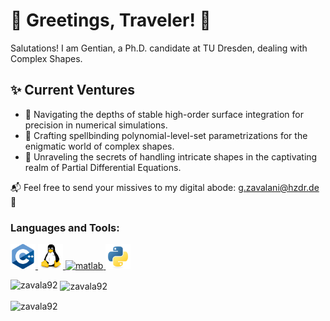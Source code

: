 # 🌟 Greetings, Traveler! 🚀

Salutations! I am Gentian, a Ph.D. candidate at TU Dresden, dealing with Complex Shapes.

## ✨ Current Ventures

- 🌊 Navigating the depths of stable high-order surface integration for precision in numerical simulations.
- 🎨 Crafting spellbinding polynomial-level-set parametrizations for the enigmatic world of complex shapes.
- 🧩 Unraveling the secrets of handling intricate shapes in the captivating realm of Partial Differential Equations.


📬 Feel free to send your missives to my digital abode: g.zavalani@hzdr.de 🚀

<h3 align="left">Languages and Tools:</h3>
<p align="left"> <a href="https://www.w3schools.com/cpp/" target="_blank" rel="noreferrer"> <img src="https://raw.githubusercontent.com/devicons/devicon/master/icons/cplusplus/cplusplus-original.svg" alt="cplusplus" width="40" height="40"/> </a> <a href="https://www.linux.org/" target="_blank" rel="noreferrer"> <img src="https://raw.githubusercontent.com/devicons/devicon/master/icons/linux/linux-original.svg" alt="linux" width="40" height="40"/> </a> <a href="https://www.mathworks.com/" target="_blank" rel="noreferrer"> <img src="https://upload.wikimedia.org/wikipedia/commons/2/21/Matlab_Logo.png" alt="matlab" width="40" height="40"/> </a> <a href="https://www.python.org" target="_blank" rel="noreferrer"> <img src="https://raw.githubusercontent.com/devicons/devicon/master/icons/python/python-original.svg" alt="python" width="40" height="40"/> </a> </p>

<p><img align="left" src="https://github-readme-stats.vercel.app/api/top-langs?username=zavala92&show_icons=true&locale=en&layout=compact" alt="zavala92" /></p>

<p>&nbsp;<img align="center" src="https://github-readme-stats.vercel.app/api?username=zavala92&show_icons=true&locale=en" alt="zavala92" /></p>

<p><img align="center" src="https://github-readme-streak-stats.herokuapp.com/?user=zavala92&" alt="zavala92" /></p>

